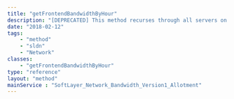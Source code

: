 ```yaml
---
title: "getFrontendBandwidthByHour"
description: "[DEPRECATED] This method recurses through all servers on a Bandwidth Pool for 24 hour time span starting at a given date/time. To get the public data set for all servers on a Bandwidth Pool from midnight Feb 1st, 2008 to 23:59 on Feb 1st, you would pass a parameter of '02/01/2008 0:00'.  The ending date / time is calculated for you to prevent requesting data from the server for periods larger than 24 hours as this method requires processing a lot of data records and can get slow at times. "
date: "2018-02-12"
tags:
    - "method"
    - "sldn"
    - "Network"
classes:
    - "getFrontendBandwidthByHour"
type: "reference"
layout: "method"
mainService : "SoftLayer_Network_Bandwidth_Version1_Allotment"
---
```

